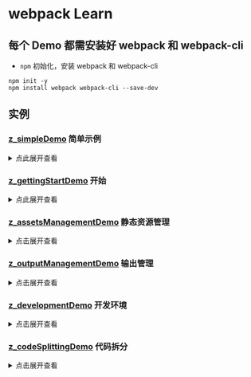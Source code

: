 # webpack Learn

## 每个 Demo 都需安装好 webpack 和 webpack-cli

- `npm` 初始化，安装 webpack 和 webpack-cli

```dos?linenums
npm init -y
npm install webpack webpack-cli --save-dev
```

## 实例

### [z_simpleDemo](https://github.com/somethingAboutLearn/WebpackLearn/tree/master/z_simpleDemo) 简单示例

<details>

<summary>点此展开查看</summary>

- webpack 的最小一个示例。
- 通过在 `webpack.conf.js` 里简单的配输入输出，然后在页面中引入打包后的文件查看。
- 了解一下 webpack 是什么，以及它是如何工作的。

</details>

### [z_gettingStartDemo](https://github.com/somethingAboutLearn/WebpackLearn/tree/master/z_gettingStartDemo) 开始

<details>

<summary>点此展开查看</summary>

- 没有 `webpack.conf.js` 文件，通过 `package.json` 中 `"main"` 字段，设置 webpack 的入口文件。

</details>

### [z_assetsManagementDemo](https://github.com/somethingAboutLearn/WebpackLearn/tree/master/z_assetsManagementDemo) 静态资源管理

<details>

<summary>点击展开查看</summary>

- 静态资源载入方式。
- 加载 css ，用加载器 `style-loader`、`css-loader` 。
- 加载图片、字体 ，用文件加载器 `file-loader` 。
- 加载 .xml 文件，用 xml 加载器 `xml-loader`
- 加载 .csv 文件，用 csv 加载器 `csv-loader` 。

</details>

### [z_outputManagementDemo](https://github.com/somethingAboutLearn/WebpackLearn/tree/master/z_outputManagementDemo) 输出管理

<details>

<summary>点击展开查看</summary>

- 将打包后生成的文件自动添加到 `index.html` 中，配置 `HtmlWebpackPlugin` 插件实现。
- 每次打包前都需要先移除历史（`dist/`）目录，再生成新的目录，为了 避免手动操作（`rm -rf dist/`），配置 `CleanWebpackPlugin` 插件实现。

</details>

### [z_developmentDemo](https://github.com/somethingAboutLearn/WebpackLearn/tree/master/z_developmentDemo) 开发环境

<details>

<summary>点击展开查看</summary>

- 开发环境下便于定位客户端输出的错误，设置 `webpack` 的 `mode: 'development'` 和 `devtool: 'inline-source-map'` 。
- 修改源代码想实现自动打包，配置 `package.json` 中的脚本 `"watch": "webpack --watch"` 。
- 修改源代码或执行某个命令，自动通过浏览器打开 `http://localhost:8080` ，配置 `webpack-dev-server` 。

</details>

### [z_codeSplittingDemo](https://github.com/somethingAboutLearn/WebpackLearn/tree/master/z_codeSplittingDemo) 代码拆分

<details>

<summary>点击展开查看</summary>

- 不同文件内的相同引用可以提取输出到一个新的公用文件内，避免重复，通过配置 `webpack.config.js` 的 `optimization : { splitChunks: { chunks: 'all' } }` 。
- `import default from './[name].js'` 与 `import('./[name].js')` 的区别，前者静态引入，后者按需引入。

</details>
